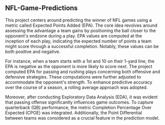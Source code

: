 ## NFL-Game-Predictions

This project centers around predicting the winner of NFL games using a metric called Expected Points Added (EPA). The core idea revolves around assessing the advantage a team gains by positioning the ball closer to the opponent's endzone during a play. EPA values are computed at the inception of each play, indicating the expected number of points a team might score through a successful completion. Notably, these values can be both positive and negative.

For instance, when a team starts with a 1st and 10 on their 1-yard line, the EPA is negative as the opponent is more likely to score next. The project computed EPA for passing and rushing plays concerning both offensive and defensive strategies. These computations were further adjusted to accommodate the opponent's strength. To enhance predictive accuracy over the course of a season, a rolling average approach was adopted.

Moreover, after conducting Exploratory Data Analysis (EDA), it was evident that passing offense significantly influences game outcomes. To capture quarterback (QB) performance, the metric Completion Percentage Over Expected (CPOE) was integrated. Additionally, the Point Differential between teams was considered as a crucial feature in the prediction model.

